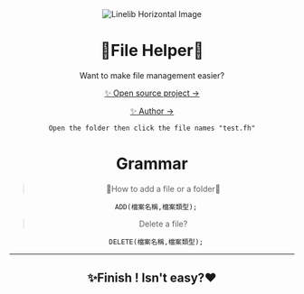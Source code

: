 <div align="center">
  <img src="https://upload.cc/i1/2022/11/28/80nMJW.png" alt="Linelib Horizontal Image" />

# 👊File Helper🤟
Want to make file management easier?

[✨ Open source project →](https://github.com/TLcut/FileHelper)   
     
[✨ Author →](https://github.com/TLcut)
   
     
```Open the folder then click the file names "test.fh"```
        
# Grammar
> 📂How to add a file or a folder📂
```
  ADD(檔案名稱,檔案類型);
```
> Delete a file?
```
  DELETE(檔案名稱,檔案類型);
```
***
## ✨Finish ! Isn't easy?❤
</div>
